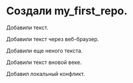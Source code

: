 # Создали my_first_repo.
Добавили текст.

Добавили текст через веб-браузер.

Добавили еще неного текста.

Добавили текст вновой веке.

Добавил локальный конфликт.
